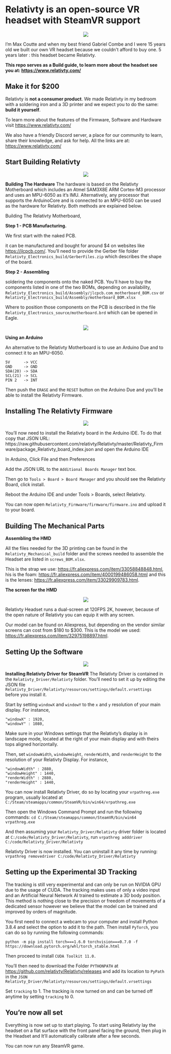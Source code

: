 # Relativty is an open-source VR headset with SteamVR support
<p align="center"> <img src="ressources/img/headset.jpg"> </p>

I’m Max Coutte and when my best friend Gabriel Combe and I were 15 years old we built our own VR headset because we couldn't afford to buy one.
5 years later : this headset became Relativty.

**This repo serves as a Build guide, to learn more about the headset see you at: https://www.relativty.com/**

Make it for $200
-
Relativty is **not a consumer product**. We made Relativty in my bedroom with a soldering iron and a 3D printer and we expect you to do the same: **build it yourself**.

To learn more about the features of the Firmware, Software and Hardware visit https://www.relativty.com/

We also have a friendly Discord server, a place for our community to learn, share their knowledge, and ask for help. 
All the links are at: https://www.relativty.com/

Start Building Relativty
-
<p align="center"> <img src="ressources/img/open.jpg"> </p>

**Building The Hardware**
The hardware is based on the Relativty Motherboard which includes an Atmel SAM3X8E ARM Cortex-M3 processor and uses an MPU-6050 as it’s IMU.
Alternatively, any processor that supports the ArduinoCore and is connected to an MPU-6050 can be used as the hardware for Relativty. Both methods are explained below.

Building The Relativty Motherboard,

**Step 1 - PCB Manufacturing.**

We first start with the naked PCB.

it can be manufactured and bought for around $4 on websites like https://jlcpcb.com/. You’ll need to provide the Gerber file folder `Relativty_Electronics_build/GerberFiles.zip` which describes the shape of the board.


**Step 2 - Assembling** 

soldering the components onto the naked PCB. You’ll have to buy the components listed in one of the two BOMs, depending on availability, `Relativty_Electronics_build/Assembly/jlcpcb.com_motherboard_BOM.csv` or `Relativty_Electronics_build/Assembly/motherboard_BOM.xlsx`

Where to position those components on the PCB is described in the file `Relativty_Electronics_source/motherboard.brd` which can be opened in Eagle.

<p align="center"> <img src="ressources/img/motherboard.jpg"> </p>

**Using an Arduino**

An alternative to the Relativty Motherboard is to use an Arduino Due and to connect it to an MPU-6050.
```
5V      -> VCC  
GND     -> GND  
SDA(20) -> SDA  
SCL(21) -> SCL  
PIN 2   -> INT  
```
Then push the `ERASE` and the `RESET` button on the Arduino Due and you’ll be able to install the Relativty Firmware.

Installing The Relativty Firmware
-
<p align="center"> <img src="ressources/img/cards.jpg"> </p>
You’ll now need to install the Relativty board in the Arduino IDE. To do that copy that JSON URL: https://raw.githubusercontent.com/relativty/Relativty/master/Relativty_Firmware/package_Relativty_board_index.json and open the Arduino IDE

In Arduino, Click File and then Preferences

Add the JSON URL to the `Additional Boards Manager` text box.

Then go to `Tools > Board > Board Manager` and you should see the Relativty Board, click install.

Reboot the Arduino IDE and under Tools > Boards, select Relativty.

You can now open `Relativty_Firmware/firmware/firmware.ino` and upload it to your board.


Building The Mechanical Parts
-

**Assembling the HMD**

All the files needed for the 3D printing can be found in the `Relativty_Mechanical_build` folder and the screws needed to assemble the Headset are listed in `screws_BOM.xlsx`.

This is the strap we use: https://fr.aliexpress.com/item/33058848848.html, 
his is the foam: https://fr.aliexpress.com/item/4000199486058.html
and this is the lenses: https://fr.aliexpress.com/item/33029909783.html.



**The screen for the HMD**
<p align="center"> <img src="ressources/img/display.jpg"> </p>

Relativty Headset runs a dual-screen at 120FPS 2K, however, because of the open nature of Relativty you can equip it with any screen.

Our model can be found on Aliexpress, but depending on the vendor similar screens can cost from $180 to $300. This is the model we used: https://fr.aliexpress.com/item/32975198897.html.

Setting Up the Software
-
<p align="center"> <img src="ressources/img/front.jpg"> </p>

**Installing Relativty Driver for SteamVR**
The Relativty Driver is contained in the `Relativty_Driver/Relativty` folder. You’ll need to set it up by editing the JSON file `Relativty_Driver/Relativty/resources/settings/default.vrsettings` before you install it.

Start by setting `windowX` and `windowY` to the `x` and `y` resolution of your main display. For instance,  
```
"windowX" : 1920,  
"windowY" : 1080,  
```

Make sure in your Windows settings that the Relativty’s display is in landscape mode, located at the right of your main display and with theirs tops aligned horizontally.

Then, set `windowWidth`, `windowHeight`, `renderWidth`, and `renderHeight` to the resolution of your Relativty Display.
For instance,  
```
"windowWidth" : 2880,  
"windowHeight" : 1440,  
"renderWidth" : 2880,  
"renderHeight" : 1440,  
```

You can now install Relativty Driver, do so by locating your `vrpathreg.exe` program, usually located at `C:/Steam/steamapps/common/SteamVR/bin/win64/vrpathreg.exe`

Then open the Windows Command Prompt and run the following commands:
`cd C:/Steam/steamapps/common/SteamVR/bin/win64
vrpathreg.exe`

And then assuming your `Relativty_Driver/Relativty` driver folder is located at
`C:/code/Relativty_Driver/Relativty`, run `vrpathreg adddriver C:/code/Relativty_Driver/Relativty`

Relativty Driver is now installed. You can uninstall it any time by running:  
`vrpathreg removedriver C:/code/Relativty_Driver/Relativty`

Setting up the Experimental 3D Tracking
-
The tracking is still very experimental and can only be run on NVIDIA GPU due to the usage of CUDA. The tracking makes uses of only a video input and an Artificial Neural Network AI trained to estimate a 3D body position. This method is nothing close to the precision or freedom of movements of a dedicated sensor however we believe that the model can be trained and improved by orders of magnitude.

You first need to connect a webcam to your computer and install Python 3.8.4 and select the option to add it to the path. Then install `PyTorch`, you can do so by running the following commands:

`python -m pip install torch===1.6.0 torchvision===0.7.0 -f https://download.pytorch.org/whl/torch_stable.html`

Then proceed to install `CUDA Toolkit 11.0.`

You’ll then need to download the Folder `PYTHONPATH` at https://github.com/relativty/Relativty/releases and add its location to `PyPath` in the `JSON Relativty_Driver/Relativty/resources/settings/default.vrsettings`

Set `tracking` to 1. The tracking is now turned on and can be turned off anytime by setting `tracking` to 0.

You’re now all set
-

Everything is now set up to start playing. 
To start using Relativty lay the headset on a flat surface with the front panel facing the ground, then plug in the Headset and It’ll automatically calibrate after a few seconds. 

You can now run any SteamVR game.